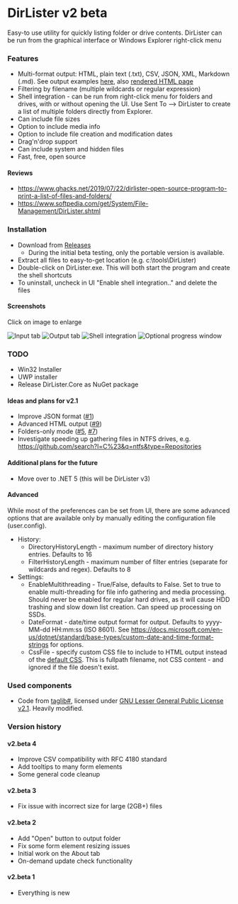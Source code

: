 # DirLister v2 beta

Easy-to use utility for quickly listing folder or drive contents. DirLister can be run from the graphical interface or Windows Explorer right-click menu 

### Features
* Multi-format output: HTML, plain text (.txt), CSV, JSON, XML, Markdown (.md). See output examples [here](https://github.com/SanderSade/DirLister/tree/master/docs), also [rendered HTML page](https://sandersade.github.io/DirLister/DirLister.2019-02-22_14-32-27.C_DirListerTest.html)
* Filtering by filename (multiple wildcards or regular expression)
* Shell integration - can be run from right-click menu for folders and drives, with or without opening the UI. Use Sent To --> DirLister to create a list of multiple folders directly from Explorer.
* Can include file sizes
* Option to include media info
* Option to include file creation and modification dates
* Drag'n'drop support
* Can include system and hidden files
* Fast, free, open source

#### Reviews
* https://www.ghacks.net/2019/07/22/dirlister-open-source-program-to-print-a-list-of-files-and-folders/
* https://www.softpedia.com/get/System/File-Management/DirLister.shtml

### Installation

* Download from [Releases](https://github.com/SanderSade/DirLister/releases)
  * During the initial beta testing, only the portable version is available.
* Extract all files to easy-to-get location (e.g. c:\tools\DirLister)
* Double-click on DirLister.exe. This will both start the program and create the shell shortcuts
* To uninstall, uncheck in UI "Enable shell integration.." and delete the files

#### Screenshots
Click on image to enlarge

![Input tab](https://user-images.githubusercontent.com/18664267/53328900-a4868b00-38f3-11e9-973b-4bc4d91cf187.png)
![Output tab](https://user-images.githubusercontent.com/18664267/53328947-b9fbb500-38f3-11e9-8b96-7a6a0419d027.png)
![Shell integration](https://user-images.githubusercontent.com/18664267/53329865-cd0f8480-38f5-11e9-812d-44831277ea68.png)
![Optional progress window](https://user-images.githubusercontent.com/18664267/53329283-6d64a980-38f4-11e9-9a38-3c9aed74829f.png)



### TODO
* Win32 Installer
* UWP installer
* Release DirLister.Core as NuGet package
#### Ideas and plans for v2.1
* Improve JSON format ([#1](https://github.com/SanderSade/DirLister/issues/1))
* Advanced HTML output ([#9](https://github.com/SanderSade/DirLister/issues/9))
* Folders-only mode ([#5](https://github.com/SanderSade/DirLister/issues/5), [#7](https://github.com/SanderSade/DirLister/issues/7))
* Investigate speeding up gathering files in NTFS drives, e.g. https://github.com/search?l=C%23&q=ntfs&type=Repositories
#### Additional plans for the future
* Move over to .NET 5 (this will be DirLister v3)


#### Advanced
While most of the preferences can be set from UI, there are some advanced options that are available only by manually editing the configuration file (user.config).
* History:
	* DirectoryHistoryLength - maximum number of directory history entries. Defaults to 16
	* FilterHistoryLength - maximum number of filter entries (separate for wildcards and regex). Defaults to 8
* Settings:
	* EnableMultithreading - True/False, defaults to False. Set to true to enable multi-threading for file info gathering and media processing. Should never be enabled for regular hard drives, as it will cause HDD trashing and slow down list creation. Can speed up processing on SSDs.
	* DateFormat - date/time output format for output. Defaults to yyyy-MM-dd HH:mm:ss (ISO 8601). See https://docs.microsoft.com/en-us/dotnet/standard/base-types/custom-date-and-time-format-strings  for options.
	* CssFile - specify custom CSS file to include to HTML output instead of the [default CSS](https://github.com/SanderSade/DirLister/blob/master/DirLister.Core/Application/Writers/Default.css). This is fullpath filename, not CSS content - and ignored if the file doesn't exist.

### Used components

* Code from [taglib#](https://github.com/mono/taglib-sharp), licensed under [GNU Lesser General Public License v2.1](https://github.com/mono/taglib-sharp/blob/master/COPYING). Heavily modified.
<h3>Version history</h3>


<h4>v2.beta 4</h4>
<ul>
	<li>Improve CSV compatibility with RFC 4180 standard</li>
	<li>Add tooltips to many form elements</li>
	<li>Some general code cleanup</li>
</ul>

<h4>v2.beta 3</h4>
<ul>
	<li>Fix issue with incorrect size for large (2GB+) files</li>
</ul>


<h4>v2.beta 2</h4>
<ul>
	<li>Add "Open" button to output folder</li>
	<li>Fix some form element resizing issues</li>
	<li>Initial work on the About tab</li>
	<li>On-demand update check functionality</li>
</ul>

<h4>v2.beta 1</h4>
<ul>
	<li>Everything is new
</ul>